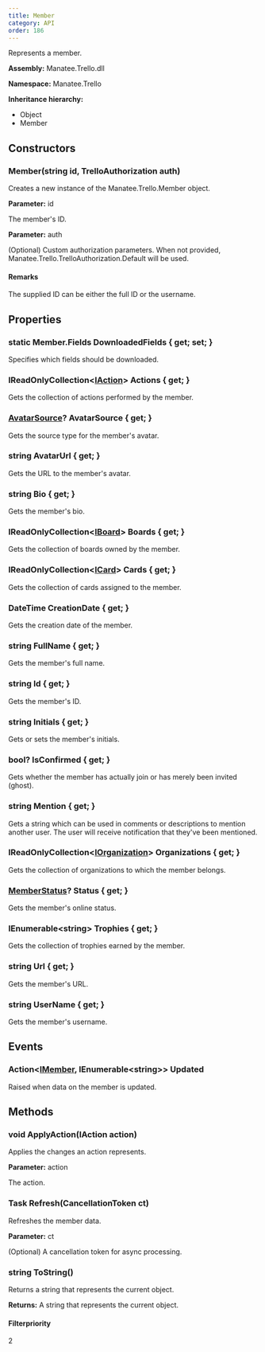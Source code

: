 ```yaml
---
title: Member
category: API
order: 186
---
```


Represents a member.

**Assembly:** Manatee.Trello.dll

**Namespace:** Manatee.Trello

**Inheritance hierarchy:**

- Object
- Member

## Constructors

### Member(string id, TrelloAuthorization auth)

Creates a new instance of the Manatee.Trello.Member object.

**Parameter:** id

The member&#39;s ID.

**Parameter:** auth

(Optional) Custom authorization parameters. When not provided, Manatee.Trello.TrelloAuthorization.Default will be used.

#### Remarks

The supplied ID can be either the full ID or the username.

## Properties

### static Member.Fields DownloadedFields { get; set; }

Specifies which fields should be downloaded.

### IReadOnlyCollection&lt;[IAction](../IAction#iaction)&gt; Actions { get; }

Gets the collection of actions performed by the member.

### [AvatarSource](../AvatarSource#avatarsource)? AvatarSource { get; }

Gets the source type for the member&#39;s avatar.

### string AvatarUrl { get; }

Gets the URL to the member&#39;s avatar.

### string Bio { get; }

Gets the member&#39;s bio.

### IReadOnlyCollection&lt;[IBoard](../IBoard#iboard)&gt; Boards { get; }

Gets the collection of boards owned by the member.

### IReadOnlyCollection&lt;[ICard](../ICard#icard)&gt; Cards { get; }

Gets the collection of cards assigned to the member.

### DateTime CreationDate { get; }

Gets the creation date of the member.

### string FullName { get; }

Gets the member&#39;s full name.

### string Id { get; }

Gets the member&#39;s ID.

### string Initials { get; }

Gets or sets the member&#39;s initials.

### bool? IsConfirmed { get; }

Gets whether the member has actually join or has merely been invited (ghost).

### string Mention { get; }

Gets a string which can be used in comments or descriptions to mention another user. The user will receive notification that they&#39;ve been mentioned.

### IReadOnlyCollection&lt;[IOrganization](../IOrganization#iorganization)&gt; Organizations { get; }

Gets the collection of organizations to which the member belongs.

### [MemberStatus](../MemberStatus#memberstatus)? Status { get; }

Gets the member&#39;s online status.

### IEnumerable&lt;string&gt; Trophies { get; }

Gets the collection of trophies earned by the member.

### string Url { get; }

Gets the member&#39;s URL.

### string UserName { get; }

Gets the member&#39;s username.

## Events

### Action&lt;[IMember](../IMember#imember), IEnumerable&lt;string&gt;&gt; Updated

Raised when data on the member is updated.

## Methods

### void ApplyAction(IAction action)

Applies the changes an action represents.

**Parameter:** action

The action.

### Task Refresh(CancellationToken ct)

Refreshes the member data.

**Parameter:** ct

(Optional) A cancellation token for async processing.

### string ToString()

Returns a string that represents the current object.

**Returns:** A string that represents the current object.

#### Filterpriority

2

